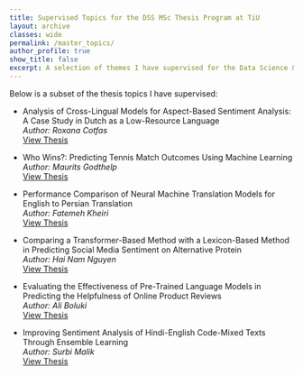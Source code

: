 ```yaml
---
title: Supervised Topics for the DSS MSc Thesis Program at TiU
layout: archive
classes: wide
permalink: /master_topics/
author_profile: true
show_title: false
excerpt: A selection of themes I have supervised for the Data Science & Society Master Thesis program at Tilburg University.
---
```


Below is a subset of the thesis topics I have supervised:

- Analysis of Cross-Lingual Models for Aspect-Based Sentiment Analysis: A Case Study in Dutch as a Low-Resource Language  
   *Author: Roxana Cotfas*  
   [View Thesis](https://tilburguniversity.on.worldcat.org/oclc/1450888417)

- Who Wins?: Predicting Tennis Match Outcomes Using Machine Learning  
   *Author: Maurits Godthelp*  
   [View Thesis](https://tilburguniversity.on.worldcat.org/oclc/1451852831)

- Performance Comparison of Neural Machine Translation Models for English to Persian Translation  
   *Author: Fatemeh Kheiri*  
   [View Thesis](https://tilburguniversity.on.worldcat.org/oclc/1452816869)

- Comparing a Transformer-Based Method with a Lexicon-Based Method in Predicting Social Media Sentiment on Alternative Protein  
   *Author: Hai Nam Nguyen*  
   [View Thesis](https://tilburguniversity.on.worldcat.org/oclc/1454559950)

- Evaluating the Effectiveness of Pre-Trained Language Models in Predicting the Helpfulness of Online Product Reviews  
   *Author: Ali Boluki*  
   [View Thesis](https://tilburguniversity.on.worldcat.org/oclc/1432676788)

- Improving Sentiment Analysis of Hindi-English Code-Mixed Texts Through Ensemble Learning  
   *Author: Surbi Malik*  
   [View Thesis](https://tilburguniversity.on.worldcat.org/oclc/1435943024)
